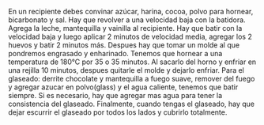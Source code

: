 En un recipiente debes convinar azúcar, harina, cocoa, polvo para hornear, bicarbonato y sal. Hay que revolver a una velocidad baja con la batidora.
Agrega la leche, mantequilla y vainilla al recipiente. Hay que batir con la velocidad baja y luego aplicar 2 minutos de velocidad media, agregar los 2 huevos y batir 2 minutos más. Despues hay que tomar un molde al que pondremos engrasado y enharinado.
Tenemos que hornear a una temperatura de 180°C por 35 o 35 minutos. Al sacarlo del horno y enfriar en una rejilla 10 minutos, despues quitarle el molde y dejarlo enfriar.
Para el glaseado: derrite chocolate y mantequilla a fuego suave, remover del fuego y agregar azucar en polvo(glass) y el agua caliente, tenemos que batir siempre. Si es necesario, hay que agregar mas agua para tener la consistencia del glaseado.
Finalmente, cuando tengas el glaseado, hay que dejar escurrir el glaseado por todos los lados y cubrirlo totalmente.
